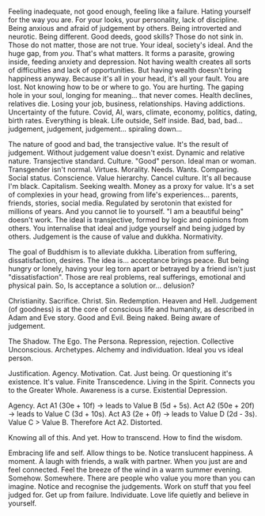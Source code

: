 Feeling inadequate, not good enough, feeling like a failure.
Hating yourself for the way you are.
For your looks, your personality, lack of discipline.
Being anxious and afraid of judgement by others.
Being introverted and neurotic. Being different.
Good deeds, good skills? Those do not sink in. Those do not matter, those are not true.
Your ideal, society's ideal. And the huge gap, from *you*. That's what matters.
It forms a parasite, growing inside, feeding anxiety and depression.
Not having wealth creates all sorts of difficulties and lack of opportunities.
But having wealth doesn't bring happiness anyway.
Because it's all in your head, it's all your fault.
You are lost. Not knowing how to be or where to go.
You are hurting. The gaping hole in your soul, longing for meaning... that never comes.
Health declines, relatives die. Losing your job, business, relationships. Having addictions.
Uncertainty of the future. Covid, AI, wars, climate, economy, politics, dating, birth rates. Everything is bleak.
Life outside, Self inside. Bad, bad, bad... judgement, judgement, judgement... spiraling down...

The nature of good and bad, the transjective value. It's the result of judgement. Without judgement value doesn't exist. Dynamic and relative nature. Transjective standard. Culture. "Good" person. Ideal man or woman. Transgender isn't normal. Virtues. Morality. Needs. Wants. Comparing. Social status. Conscience. Value hierarchy. Cancel culture. It's all because I'm black. Capitalism. Seeking wealth. Money as a proxy for value.
It's a set of complexies in your head, growing from life's experiences... parents, friends, stories, social media. Regulated by serotonin that existed for millions of years.
And you cannot lie to yourself. "I am a beautiful being" doesn't work.
The ideal is transjective, formed by logic and opinions from others.
You internalise that ideal and judge yourself and being judged by others.
Judgement is the cause of value and dukkha.
Normativity.

The goal of Buddhism is to alleviate dukkha. Liberation from suffering, dissatisfaction, desires.
The idea is... acceptance brings peace. But being hungry or lonely, having your leg torn apart or betrayed by a friend isn't just "dissatisfaction". Those are real problems, real sufferings, emotional and physical pain. So, Is acceptance a solution or... delusion?

Christianity. Sacrifice.
Christ. Sin. Redemption. Heaven and Hell.
Judgement (of goodness) is at the core of conscious life and humanity, as described in Adam and Eve story.
Good and Evil. Being naked. Being aware of judgement.

The Shadow. The Ego. The Persona.
Repression, rejection.
Collective Unconscious. Archetypes.
Alchemy and individuation.
Ideal you vs ideal person.

Justification. Agency. Motivation.
Cat. Just being. Or questioning it's existence. It's value.
Finite Transcedence.
Living in the Spirit. Connects you to the Greater Whole.
Awareness is a curse.
Existential Depression.

Agency.
Act A1 (30e + 10f) -> leads to Value B (5d + 5s).
Act A2 (50e + 20f) -> leads to Value C (3d + 10s).
Act A3 (2e + 0f) -> leads to Value D (2d - 3s).
Value C > Value B.
Therefore Act A2.
Distorted.

Knowing all of this. And yet.
How to transcend. How to find the wisdom.

Embracing life and self.
Allow things to be.
Notice translucent happiness.
A moment. A laugh with friends, a walk with partner.
When you just are and feel connected.
Feel the breeze of the wind in a warm summer evening.
Somehow. Somewhere. There are people who value you more than you can imagine.
Notice and recognise the judgements.
Work on stuff that you feel judged for.
Get up from failure.
Individuate.
Love life quietly and believe in yourself.
